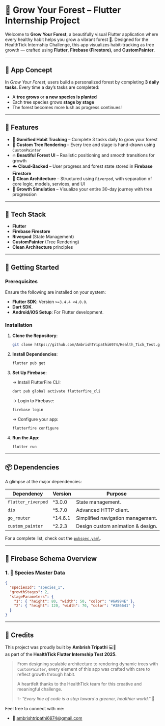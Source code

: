 # 🌳 Grow Your Forest – Flutter Internship Project

Welcome to **Grow Your Forest**, a beautifully visual Flutter application where every healthy habit helps you grow a vibrant forest 🌿. Designed for the HealthTick Internship Challenge, this app visualizes habit-tracking as tree growth — crafted using **Flutter**, **Firebase (Firestore)**, and **CustomPainter**.

---

## 📱 App Concept

In *Grow Your Forest*, users build a personalized forest by completing **3 daily tasks**. Every time a day’s tasks are completed:

- A **tree grows** or **a new species is planted**
- Each tree species grows **stage by stage**
- The forest becomes more lush as progress continues!

---

## 🌲 Features

- 🎯 **Gamified Habit Tracking** – Complete 3 tasks daily to grow your forest  
- 🌳 **Custom Tree Rendering** – Every tree and stage is hand-drawn using `CustomPainter`
- 🔥 **Beautiful Forest UI** – Realistic positioning and smooth transitions for growth
- ☁️ **Cloud-Backed** – User progress and forest state stored in **Firebase Firestore**
- 🧠 **Clean Architecture** – Structured using `Riverpod`, with separation of core logic, models, services, and UI
- 🧪 **Growth Simulation** – Visualize your entire 30-day journey with tree progression

---

## 🔧 Tech Stack

- **Flutter**
- **Firebase Firestore**
- **Riverpod** (State Management)
- **CustomPainter** (Tree Rendering)
- **Clean Architecture** principles

---
## 🚀 Getting Started

### Prerequisites

Ensure the following are installed on your system:
- **Flutter SDK**: Version `>=3.4.4 <4.0.0`.
- **Dart SDK**.
- **Android/iOS Setup**: For Flutter development.

### Installation

1. **Clone the Repository**:
   ```bash  
   git clone https://github.com/AmbrishTripathi6974/Health_Tick_Test.git  
   ```  

2. **Install Dependencies**:
   ```bash  
   flutter pub get  
   ```  

3. **Set Up Firebase**:  

    -> Install FlutterFire CLI:
   ```bash
   dart pub global activate flutterfire_cli
   ```
   -> Login to Firebase:
   ```bash
   firebase login
   ```
   -> Configure your app:
   ```bash
   flutterfire configure
   ```   

4. **Run the App**:
   ```bash  
   flutter run  
   ```  

---  

## 📦 Dependencies

A glimpse at the major dependencies:

| Dependency            | Version | Purpose                                  |  
|-----------------------|---------|------------------------------------------|  
| `flutter_riverpod`    | ^3.0.0  | State management.                        |
| `dio`                 | ^5.7.0  | Advanced HTTP client.                    |  
| `go_router`           | ^14.6.1 | Simplified navigation management.        |  
| `custom_painter`      | ^2.2.3  | Design custom animation & design.        |  

For a complete list, check out the [`pubspec.yaml`](./pubspec.yaml).

--- 

## 🧬 Firebase Schema Overview

### 1. 🌿 Species Master Data

```json
{
  "speciesId": "species_1",
  "growthStages": 2,
  "stageParameters": {
    "1": { "height": 80, "width": 50, "color": "#6A994E" },
    "2": { "height": 120, "width": 70, "color": "#386641" }
  }
}
```  
---

## 🙌 Credits

This project was proudly built by **Ambrish Tripathi** 💻🌱  
as part of the **HealthTick Flutter Internship Test 2025**.

> From designing scalable architecture to rendering dynamic trees with `CustomPainter`, every element of this app was crafted with care to reflect growth through habit.  
>  
> A heartfelt thanks to the HealthTick team for this creative and meaningful challenge.  
>  
> ✨ *"Every line of code is a step toward a greener, healthier world."* 🌳

Feel free to connect with me:
- 📧 ambrishtripathi6974@gmail.com

